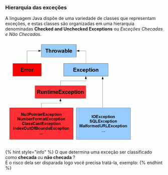 ### Hierarquia das exceções

A linguagem Java dispõe de uma variedade de classes que representam exceções, e estas classes são organizadas em uma hierarquia denominadas **Checked and Unchecked Exceptions** ou _Exceções Checadas e Não Checadas_.&#x20;

![](<image.png>)

{% hint style="info" %}
O que determina uma exceção ser classificado como **checada** ou **não checada** ?\
É o risco dela ser disparada logo você precisa tratá-la, exemplo:
{% endhint %}
